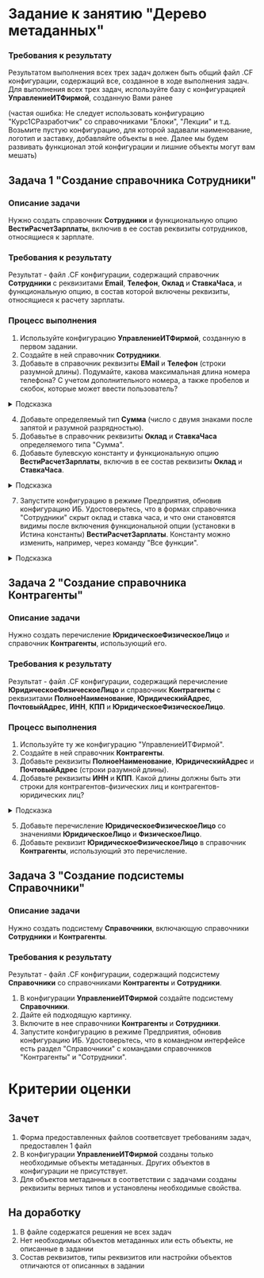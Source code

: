 # Задание к занятию "Дерево метаданных"

### Требования к результату

Результатом выполнения всех трех задач должен быть общий файл .CF конфигурации, содержащий все, созданное в ходе выполнения задач.
Для выполнения всех трех задач, используйте базу с конфигурацией **УправлениеИТФирмой**, созданную Вами ранее

(частая ошибка: Не следует использовать конфигурацию "Курс1СРазработчик" со справочниками "Блоки", "Лекции" и т.д. Возьмите пустую конфигурацию, для которой задавали наименование, логотип и заставку, добавляйте объекты в нее. Далее мы будем развивать функционал этой конфигурации и лишние объекты могут вам мешать)

## Задача 1 "Создание справочника **Сотрудники**"

### Описание задачи

Нужно создать справочник **Сотрудники** и функциональную опцию **ВестиРасчетЗарплаты**, включив в ее состав реквизиты сотрудников, относящиеся к зарплате.

### Требования к результату

Результат - файл .CF конфигурации, содержащий справочник **Сотрудники** с реквизитами **Email**, **Телефон**, **Оклад** и **СтавкаЧаса**, и функциональную опцию, в состав которой включены реквизиты, относящиеся к расчету зарплаты.

### Процесс выполнения

1. Используйте конфигурацию **УправлениеИТФирмой**, созданную в первом задании.
2. Создайте в ней справочник **Сотрудники**.
3. Добавьте в справочник реквизиты **EMail** и **Телефон** (строки разумной длины). Подумайте, какова максимальная длина номера телефона? С учетом дополнительного номера, а также пробелов и скобок, которые может ввести пользователь?

<details>
    <summary>Подсказка</summary>

  
- Интересный факт. Один из самых длинных адресов в РФ имеет 211 символов (с пробелами): Российская Федерация, Новосибирская область, г. Бердск, Территория, изъятая из земель подсобного хозяйства Всесоюзного центрального совета профессиональных союзов, для организации крестьянского хозяйства, дом 17.

- Как создать маску для телефона [смотрите здесь](https://helpf.pro/faq/view/1017.html)

</details>

4. Добавьте определяемый тип **Сумма** (число с двумя знаками после запятой и разумной разрядностью).
5. Добавьтье в справочник реквизиты **Оклад** и **СтавкаЧаса** определяемого типа "Сумма".
6. Добавьте булевскую константу и функциональную опцию **ВестиРасчетЗарплаты**, включив в ее состав реквизиты **Оклад** и **СтавкаЧаса**.

<details>
    <summary>Подсказка</summary>

- Функциональная опция включает и выключает видимость объектов метаданных. Поэтому надо внимательно следить, что включается в состав и добавлять только необходимое. Не добавлять Справочник целиком, а только отдельные реквизиты. 

 ![](https://u.netology.ru/backend/uploads/lms/attachments/files/data/54585/%D0%BF%D0%BE%D0%B4%D1%81%D0%BA%D0%B0%D0%B7%D0%BA%D0%B0_3.png)

</details>
    
7. Запустите конфигурацию в режиме Предприятия, обновив конфигурацию ИБ. Удостоверьтесь, что в формах справочника "Сотрудники" скрыт оклад и ставка часа, и что они становятся видимы после включения функциональной опции (установки в Истина константы) **ВестиРасчетЗарплаты**. Константу можно изменить, например, через команду "Все функции". 

<details>
    <summary>Подсказка</summary>

- В актуальных платформах команда «Все функции» называется «Функции для технического специалиста…»

 ![](https://u.netology.ru/backend/uploads/lms/attachments/files/data/54588/%D0%BF%D0%BE%D0%B4%D1%81%D0%BA%D0%B0%D0%B7%D0%BA%D0%B0_3.1.jpg)

</details>

## Задача 2 "Создание справочника **Контрагенты**"

### Описание задачи

Нужно создать перечисление **ЮридическоеФизическоеЛицо** и справочник **Контрагенты**, использующий его.

### Требования к результату

Результат - файл .CF конфигурации, содержащий перечисление **ЮридическоеФизическоеЛицо** и справочник **Контрагенты** с реквизитами **ПолноеНаименование**, **ЮридическийАдрес**, **ПочтовыйАдрес**, **ИНН**, **КПП** и **ЮридическоеФизическоеЛицо**.

### Процесс выполнения

1. Используйте ту же конфигурацию "УправлениеИТФирмой".
2. Создайте в ней справочник **Контрагенты**.
3. Добавьте реквизиты **ПолноеНаименование**, **ЮридическийАдрес** и **ПочтовыйАдрес** (строки разумной длины). 
4. Добавьте реквизиты **ИНН** и **КПП**. Какой длины должны быть эти строки для контрагентов-физических лиц и контрагентов-юридических лиц?

<details>
    <summary>Подсказка</summary>
  
- ИНН юридических лиц состоит из 10 цифр, а физических — из 12. КПП в реквизитах — это аббревиатура словосочетания «код причины постановки». Имеется в виду постановка на учет в налоговом органе. Данный код состоит из 9 символов, каждый из которых содержит определенную информацию.
    
</details>

5. Добавьте перечисление **ЮридическоеФизическоеЛицо** со значениями **ЮридическоеЛицо** и **ФизическоеЛицо**.
5. Добавьте реквизит **ЮридическоеФизическоеЛицо** в справочник **Контрагенты**, использующий это перечисление.

## Задача 3 "Создание подсистемы **Справочники**"

### Описание задачи

Нужно создать подсистему **Справочники**, включающую справочники **Сотрудники** и **Контрагенты**.

### Требования к результату

Результат - файл .CF конфигурации, содержащий подсистему **Справочники** со справочниками **Контрагенты** и **Сотрудники**.

1. В конфигурации **УправлениеИТФирмой** создайте подсистему **Справочники**.
2. Дайте ей подходящую картинку.
3. Включите в нее справочники **Контрагенты** и **Сотрудники**.
4. Запустите конфигурацию в режиме Предприятия, обновив конфигурацию ИБ. Удостоверьтесь, что в командном интерфейсе есть раздел "Справочники" с командами справочников "Контрагенты" и "Сотрудники".

# Критерии оценки

## Зачет
1. Форма предоставленных файлов соответсвует требованиям задач, предоставлен 1 файл
2. В конфигурации **УправлениеИТФирмой** созданы только необходимые объекты метаданных. Других объектов в конфигурации не присутствует.
3. Для объектов метаданных в соответствии с задачами созданы реквизиты верных типов и установлены необходимые свойства.

## На доработку
1. В файле содержатся решения не всех задач
2. Нет необходимых объектов метаданных или есть объекты, не описанные в задании
3. Состав реквизитов, типы реквизитов или настройки объектов отличаются от описанных в задании
